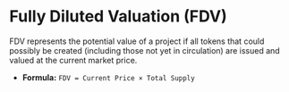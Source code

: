 # Fully Diluted Valuation (FDV)

FDV represents the potential value of a project if all tokens that could possibly be created (including those not yet in circulation) are issued and valued at the current market price.

* **Formula:** `FDV = Current Price × Total Supply`
